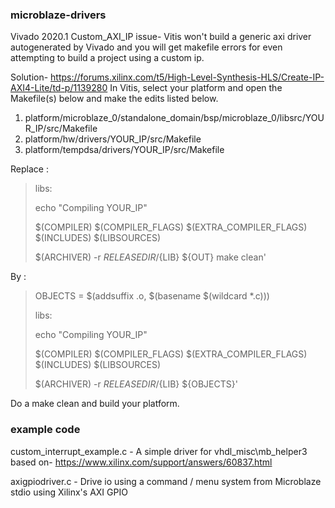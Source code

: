 ### microblaze-drivers

Vivado 2020.1 Custom_AXI_IP  issue- Vitis won't build a generic axi driver autogenerated by Vivado and you will get makefile errors for even attempting to build a project using a custom ip.



Solution- https://forums.xilinx.com/t5/High-Level-Synthesis-HLS/Create-IP-AXI4-Lite/td-p/1139280
In Vitis, select your platform and open the Makefile(s) below and make the edits listed below.

1. platform/microblaze_0/standalone_domain/bsp/microblaze_0/libsrc/YOUR_IP/src/Makefile
2. platform/hw/drivers/YOUR_IP/src/Makefile
3. platform/tempdsa/drivers/YOUR_IP/src/Makefile



Replace :
>libs:
>
>echo "Compiling YOUR_IP"
>
>$(COMPILER) $(COMPILER_FLAGS) $(EXTRA_COMPILER_FLAGS) $(INCLUDES) $(LIBSOURCES)
>
>$(ARCHIVER) -r ${RELEASEDIR}/${LIB} ${OUT}
>make clean'

By :
>OBJECTS = $(addsuffix .o, $(basename $(wildcard *.c)))
>
>libs:
>
>echo "Compiling YOUR_IP"
>
>$(COMPILER) $(COMPILER_FLAGS) $(EXTRA_COMPILER_FLAGS) $(INCLUDES) $(LIBSOURCES)
>
>$(ARCHIVER) -r ${RELEASEDIR}/${LIB} ${OBJECTS}'



Do a make clean and build your platform.



### example code
custom_interrupt_example.c - A simple driver for vhdl_misc\mb_helper3 based on- https://www.xilinx.com/support/answers/60837.html 




axigpiodriver.c - Drive io using a command / menu system from Microblaze stdio using Xilinx's AXI GPIO
